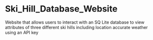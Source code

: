 # Ski_Hill_Database_Website
Website that allows users to interact with an SQ Lite database to view attributes of three different ski hills including location accurate weather using an API key
